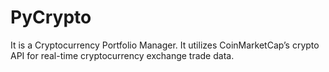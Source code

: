 # PyCrypto
It is a Cryptocurrency Portfolio Manager. It utilizes CoinMarketCap’s crypto API for real-time cryptocurrency exchange trade data. 
